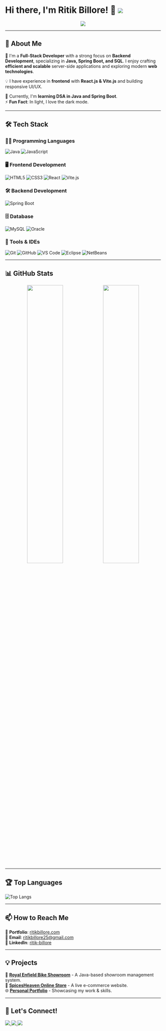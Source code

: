 # Hi there, I'm Ritik Billore! 👋 ![](https://user-images.githubusercontent.com/18350557/176309783-0785949b-9127-417c-8b55-ab5a4333674e.gif)

<p align="center">
  <img src="https://readme-typing-svg.herokuapp.com?font=Fira+Code&size=22&pause=1000&color=F7F7F7&center=true&vCenter=true&width=500&lines=Full-Stack+Developer;Java+%7C+Spring+Boot+%7C+React.js;Passionate+About+Backend+Development;Open+To+Collaborations;Always+Learning+New+Technologies+%F0%9F%9A%80">
</p>

---

## 🚀 About Me  
🎯 I'm a **Full-Stack Developer** with a strong focus on **Backend Development**, specializing in **Java, Spring Boot, and SQL**. I enjoy crafting **efficient and scalable** server-side applications and exploring modern **web technologies**.

💡 I have experience in **frontend** with **React.js & Vite.js** and building responsive UI/UX.  

📌 Currently, I'm **learning DSA in Java and Spring Boot**.  
⚡ **Fun Fact**: In light, I love the dark mode.  

---

## 🛠 Tech Stack  

### **👨‍💻 Programming Languages**
![Java](https://img.shields.io/badge/Java-ED8B00?style=for-the-badge&logo=openjdk&logoColor=white)
![JavaScript](https://img.shields.io/badge/JavaScript-F7DF1E?style=for-the-badge&logo=javascript&logoColor=black)

### **🖥️ Frontend Development**
![HTML5](https://img.shields.io/badge/HTML5-E34F26?style=for-the-badge&logo=html5&logoColor=white)
![CSS3](https://img.shields.io/badge/CSS3-1572B6?style=for-the-badge&logo=css3&logoColor=white)
![React](https://img.shields.io/badge/React-20232A?style=for-the-badge&logo=react&logoColor=61DAFB)
![Vite.js](https://img.shields.io/badge/Vite.js-646CFF?style=for-the-badge&logo=vite&logoColor=white)

### **🛠 Backend Development**
![Spring Boot](https://img.shields.io/badge/Spring_Boot-6DB33F?style=for-the-badge&logo=springboot&logoColor=white)

### **🗄️ Database**
![MySQL](https://img.shields.io/badge/MySQL-4479A1?style=for-the-badge&logo=mysql&logoColor=white)
![Oracle](https://img.shields.io/badge/Oracle-F80000?style=for-the-badge&logo=oracle&logoColor=white)

### **🔧 Tools & IDEs**
![Git](https://img.shields.io/badge/Git-F05032?style=for-the-badge&logo=git&logoColor=white)
![GitHub](https://img.shields.io/badge/GitHub-181717?style=for-the-badge&logo=github&logoColor=white)
![VS Code](https://img.shields.io/badge/VS%20Code-007ACC?style=for-the-badge&logo=visual-studio-code&logoColor=white)
![Eclipse](https://img.shields.io/badge/Eclipse-2C2255?style=for-the-badge&logo=eclipse&logoColor=white)
![NetBeans](https://img.shields.io/badge/NetBeans-1B6AC6?style=for-the-badge&logo=apachenetbeanside&logoColor=white)

---

## 📊 GitHub Stats  
<p align="center">
  <img src="https://github-readme-stats.vercel.app/api?username=Ritikbillore18&show_icons=true&theme=radical&hide_border=true" width="48%" />
  <img src="https://github-readme-streak-stats.herokuapp.com/?user=Ritikbillore18&theme=radical&hide_border=true" width="48%" />
</p>

---

## 🏆 Top Languages  
![Top Langs](https://github-readme-stats.vercel.app/api/top-langs/?username=Ritikbillore18&layout=compact&theme=radical&hide_border=true)

---

## 📫 How to Reach Me  
💼 **Portfolio**: [ritikbillore.com](https://www.ritikbillore.com/)  
📧 **Email**: [ritikbillore25@gmail.com](mailto:ritikbillore25@gmail.com)  
🔗 **LinkedIn**: [ritik-billore](https://www.linkedin.com/in/ritik-billore-7a6669234)  

---

## 💡 Projects  
🚀 **[Royal Enfield Bike Showroom](https://github.com/Ritikbillore18/Royal-Enfield-Bike-Showroom-)** - A Java-based showroom management system.  
🛒 **[SpicesHeaven Online Store](https://nagrajspices.in/)** - A live e-commerce website.  
🌐 **[Personal Portfolio](https://www.ritikbillore.com/)** - Showcasing my work & skills.  

---

## 🔗 Let's Connect!  
<p align="left">
  <a href="https://www.linkedin.com/in/ritik-billore-7a6669234" target="_blank">
    <img src="https://img.shields.io/badge/LinkedIn-0077B5?style=for-the-badge&logo=linkedin&logoColor=white">
  </a>
  <a href="https://www.instagram.com/ritikbillore?igsh=bTQxODM0NmFsZHE1" target="_blank">
    <img src="https://img.shields.io/badge/Instagram-E4405F?style=for-the-badge&logo=instagram&logoColor=white">
  </a>
  <a href="mailto:ritikbillore25@gmail.com">
    <img src="https://img.shields.io/badge/Email-D14836?style=for-the-badge&logo=gmail&logoColor=white">
  </a>
</p>
